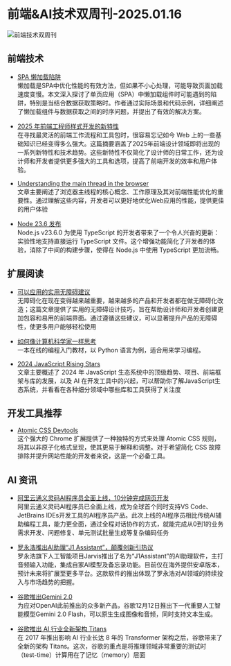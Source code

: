 # 前端&AI技术双周刊-2025.01.16

![前端技术双周刊](https://gips2.baidu.com/it/u=1638492203,2968675521&fm=3028&app=3028&f=JPEG&fmt=auto&q=100&size=f2090_896)

## 前端技术
- [SPA 懒加载陷阱](https://reacttraining.com/blog/spa-lazy-loading-pitfalls)
<br>懒加载是SPA中优化性能的有效方法，但如果不小心处理，可能导致页面加载速度变慢。本文深入探讨了单页应用（SPA）中懒加载组件时可能遇到的陷阱，特别是当结合数据获取策略时。作者通过实际场景和代码示例，详细阐述了懒加载组件与数据获取之间的时序问题，并提出了有效的解决方案。

- [2025 年前端工程师样式开发的新特性](https://www.smashingmagazine.com/2024/12/new-front-end-features-for-designers-in-2025/?utm_source=CSS-Weekly&utm_campaign=Issue-602&utm_medium=web)
<br>在寻找最灵活的前端工作流程和工具包时，很容易忘记如今 Web 上的一些基础知识已经变得多么强大。这篇摘要涵盖了2025年前端设计领域即将出现的一系列新特性和技术趋势。这些新特性不仅简化了设计师的日常工作，还为设计师和开发者提供更多强大的工具和选项，提高了前端开发的效率和用户体验。

- [Understanding the main thread in the browser](https://calendar.perfplanet.com/2024/understanding-the-main-thread-in-the-browser/)
<br>文章主要阐述了浏览器主线程的核心概念、工作原理及其对前端性能优化的重要性。通过理解这些内容，开发者可以更好地优化Web应用的性能，提供更佳的用户体验

- [Node 23.6 发布](https://nodejs.org/en/blog/release/v23.6.0)
<br>Node.js v23.6.0 为使用 TypeScript 的开发者带来了一个令人兴奋的更新：实验性地支持直接运行 TypeScript 文件。这个增强功能简化了开发者的体验，消除了中间的构建步骤，使得在 Node.js 中使用 TypeScript 更加流畅。

## 扩展阅读
- [可以应用的实用无障碍建议](https://piccalil.li/blog/practical-accessibility-tips-you-can-apply-today/)
<br>无障碍化在现在变得越来越重要，越来越多的产品和开发者都在做无障碍化改造；这篇文章提供了实用的无障碍设计技巧，旨在帮助设计师和开发者创建更加包容和易用的前端界面。通过遵循这些建议，可以显著提升产品的无障碍性，使更多用户能够轻松使用

- [如何像计算机科学家一样思考](https://levjj.github.io/thinkcspy/)
<br>一本在线的编程入门教材，以 Python 语言为例，适合用来学习编程。

- [2024 JavaScript Rising Stars](https://risingstars.js.org/2024/en)
<br>文章主要概述了 2024 年 JavaScript 生态系统中的顶级趋势、项目、前端框架与库的发展，以及 AI 在开发工具中的兴起，可以帮助你了解JavaScript生态系统，并看看在各种细分领域中哪些库和工具获得了关注度

## 开发工具推荐
- [Atomic CSS Devtools](https://chromewebstore.google.com/detail/atomic-css-devtools/cbjhfeooiomphlikkblgdageenemhpgc)
<br>这个强大的 Chrome 扩展提供了一种独特的方式来处理 Atomic CSS 规则，将其以非原子化格式呈现，使其更易于解释和调整。对于希望简化 CSS 故障排除并提升网站性能的开发者来说，这是一个必备工具。

## AI 资讯
- [阿里云通义灵码AI程序员全面上线，10分钟完成网页开发](10分钟完成网页开发，阿里云通义灵码AI程序员全面上线)
<br>阿里云通义灵码AI程序员已全面上线，成为全球首个同时支持VS Code、JetBrains IDEs开发工具的AI程序员产品。此次上线的AI程序员相比传统AI辅助编程工具，能力更全面，通过全程对话协作的方式，就能完成从0到1的业务需求开发、问题修复、单元测试批量生成等复杂编码任务

- [罗永浩推出AI助理“J1 Assistant”，颠覆创新引热议](https://www.aibase.com/news/14469)
<br>罗永浩旗下人工智能项目Jarvis推出了名为“J1Assistant”的AI助理软件，主打音频输入功能，集成自家AI模型及备忘录功能。目前仅在海外提供安卓版本，预计未来将扩展至更多平台。这款软件的推出体现了罗永浩对AI领域的持续投入与市场趋势的把握。

- [谷歌推出Gemini 2.0](https://blog.google/technology/google-deepmind/google-gemini-ai-update-december-2024/)
<br>为应对OpenAI此前推出的众多新产品，谷歌12月12日推出下一代重要人工智能模型Gemini 2.0 Flash，可以原生生成图像和音频，同时支持文本生成。

- [谷歌推出 AI 行业全新架构 Titans](https://mp.weixin.qq.com/s/EUCZ1oSuyzR9M9X9r5SYBw)
<br>在 2017 年推出影响 AI 行业长达 8 年的 Transformer 架构之后，谷歌带来了全新的架构 Titans。这次，谷歌的重点是将推理领域非常重要的测试时（test-time）计算用在了记忆（memory）层面

